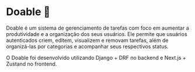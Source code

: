 # Doable 🚀
Doable é um sistema de gerenciamento de tarefas com foco em aumentar a produtividade e a organização dos seus usuários. Ele permite que usuários autenticados criem, editem, visualizem e removam tarefas, além de organizá-las por categorias e acompanhar seus respectivos status.

O Doable foi desenvolvido utilizando Django + DRF no backend e Next.js + Zustand no frontend.
